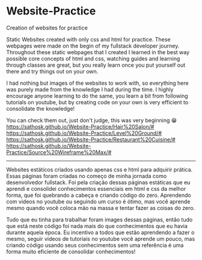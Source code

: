 # Website-Practice
Creation of websites for practice

Static Websites created with only css and html for practice. These webpages were made on the begin of my fullstack developer journey. Throughout these static webpages that I created I learned in the best way possible core concepts of html and css, watching guides and learning through classes are great, but you really learn once you put yourself out there and try things out on your own. 

I had nothing but images of the websites to work with, so everything here was purely made from the knowledge I had during the time. I highly encourage anyone learning to do the same, you learn a bit from following tutorials on youtube, but by creating code on your own is very efficient to consolidate the knowledge!

You can check them out, just don't judge, this was very beginning :grin:<br>
<a href="https://sathosk.github.io/Website-Practice/Hair%20Salon/#" target="_blank">https://sathosk.github.io/Website-Practice/Hair%20Salon/#</a><br>
<a href="https://sathosk.github.io/Website-Practice/Level%20Ground/#" target="_blank">https://sathosk.github.io/Website-Practice/Level%20Ground/#</a><br>
<a href="https://sathosk.github.io/Website-Practice/Restaurant%20Cuisine/#" target="_blank">https://sathosk.github.io/Website-Practice/Restaurant%20Cuisine/#</a><br>
<a href="https://sathosk.github.io/Website-Practice/Source%20Wireframe%20Max/#" target="_blank">https://sathosk.github.io/Website-Practice/Source%20Wireframe%20Max/#</a>

------------------------------------------------------------------------------------------------------------------------------------------------------------------------

Websites estáticos criados usando apenas css e html para adquirir prática. Essas páginas foram criadas no começo de minha jornada como desenvolvedor fullstack. Foi pela criação dessas páginas estáticas que eu aprendi e consolidei  conhecimentos essenciais em html e css da melhor forma, que foi quebrando a cabeça e criando código do zero. Aprendendo com videos no youtube ou seguindo um curso é ótimo, mas você aprende mesmo quando você coloca mão na massa e tentar fazer as coisas do zero.

Tudo que eu tinha para trabalhar foram images dessas páginas, então tudo que está neste código foi nada mais do que conhecimentos que eu havia durante aquela época. Eu incentivo a todos que estão aprendendo a fazer o mesmo, seguir videos de tutoriais no youtube você aprende um pouco, mas criando código usando seus conhecimentos sem uma referência é uma forma muito eficiente de consolidar conhecimentos!

